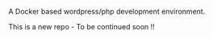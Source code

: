 A Docker based wordpress/php development environment.
 
This is a new repo - To be continued soon !! 